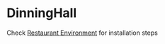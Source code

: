 # DinningHall

Check [Restaurant Environment](https://github.com/Cristi2807/Restaurant) for installation steps
